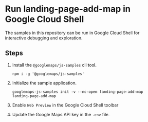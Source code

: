 # Run landing-page-add-map in Google Cloud Shell

The samples in this repository can be run in Google Cloud Shell for interactive debugging and exploration.

## Steps

1. Install the `@googlemaps/js-samples` cli tool.

    ```
    npm i -g '@googlemaps/js-samples'
    ```
1. Initialize the sample application. 
    ```
    googlemaps-js-samples init -v --no-open landing-page-add-map landing-page-add-map
    ```
1. Enable `Web Preview` in the Google Cloud Shell toolbar
1. Update the Google Maps API key in the `.env` file.
